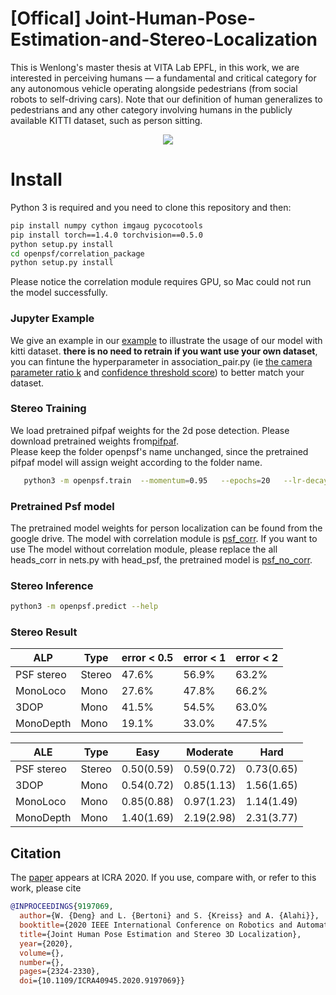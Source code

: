 # [Offical] Joint-Human-Pose-Estimation-and-Stereo-Localization
This is Wenlong's master thesis at VITA Lab EPFL, in this work, we are interested in perceiving humans — a fundamental and critical category for any autonomous vehicle operating alongside pedestrians (from social robots to self-driving cars). Note that our definition of human generalizes to pedestrians and any other category involving humans in the publicly available KITTI dataset, such as person sitting.

<p align="center">
  <img src=ezgif.com-gif-maker.gif />
</p>

# Install
Python 3 is required and you need to clone this repository and then:

```sh
pip install numpy cython imgaug pycocotools
pip install torch==1.4.0 torchvision==0.5.0
python setup.py install 
cd openpsf/correlation_package
python setup.py install
```
Please notice the correlation module requires GPU, so Mac could not run the model successfully.
### Jupyter Example
We give an example in our [example](https://github.com/vengdeng/Official-Joint-Human-Pose-Estimation-and-Stereo-Localization/blob/master/example.ipynb)
to illustrate the usage of our model with kitti dataset. **there is no need to retrain if you want use your own dataset**, you can fintune the hyperparameter in association_pair.py (ie [the camera parameter ratio k](https://github.com/vengdeng/Official-Joint-Human-Pose-Estimation-and-Stereo-Localization/blob/master/openpsf/decoder/association_pair.py#L164) and [confidence threshold score](https://github.com/vengdeng/Official-Joint-Human-Pose-Estimation-and-Stereo-Localization/blob/master/openpsf/decoder/association_pair.py#L8)) to better match your dataset.  
### Stereo Training 
We load pretrained pifpaf weights for the 2d pose detection. Please download pretrained weights from[pifpaf](https://github.com/vita-epfl/openpsf).   
Please keep the folder openpsf's name unchanged, since the pretrained pifpaf model will assign weight according to the folder name.
```sh
   python3 -m openpsf.train  --momentum=0.95   --epochs=20   --lr-decay 10 20   --batch-size=3   --basenet=resnet152block5   --quad=1   --headnets pif paf psf  --square-edge=401   --regression-loss=laplace   --lambdas 30 2 2 50 3 3 50 3 3   --crop-fraction=0.5 --pretrained (the model from pifpaf)
  ```
### Pretrained Psf model
The pretrained model weights for person localization can be found from the google drive. The model with correlation module is [psf_corr](https://drive.google.com/file/d/13Ezq4_abNJyuWVYlqRhERebZ5DEO81Gi/view?usp=sharing). If you want to use The model without correlation module, please replace the all heads_corr in nets.py with head_psf, the pretrained model is [psf_no_corr](https://drive.google.com/file/d/1fPaNyzXiVN9oYA9OWvQi5BlRk_Uw19PX/view?usp=sharing).
### Stereo Inference
```sh
python3 -m openpsf.predict --help
  ```
### Stereo Result
| ALP           |  Type  |error < 0.5|error < 1 |error < 2 |
| ------------- | -------| ----------|----------|----------|
| PSF stereo    | Stereo |  47.6%    | 56.9%    | 63.2%    | 
| MonoLoco      |  Mono  |  27.6%    | 47.8%    | 66.2%    | 
| 3DOP          |  Mono  |  41.5%    | 54.5%    | 63.0%    | 
| MonoDepth     |  Mono  |  19.1%    | 33.0%    | 47.5%    | 

| ALE           |  Type  |    Easy   | Moderate |   Hard   |
| ------------- | -------| ----------|----------|----------|
| PSF stereo    | Stereo | 0.50(0.59)|0.59(0.72)|0.73(0.65)| 
| 3DOP          |  Mono  | 0.54(0.72)|0.85(1.13)|1.56(1.65)| 
| MonoLoco      |  Mono  | 0.85(0.88)|0.97(1.23)|1.14(1.49)|
| MonoDepth     |  Mono  | 1.40(1.69)|2.19(2.98)|2.31(3.77)| 


## Citation

The [paper](https://ieeexplore.ieee.org/abstract/document/9197069) appears at ICRA 2020. If you use, compare with, or refer to this work, please cite

```bibtex
@INPROCEEDINGS{9197069,
  author={W. {Deng} and L. {Bertoni} and S. {Kreiss} and A. {Alahi}},
  booktitle={2020 IEEE International Conference on Robotics and Automation (ICRA)}, 
  title={Joint Human Pose Estimation and Stereo 3D Localization}, 
  year={2020},
  volume={},
  number={},
  pages={2324-2330},
  doi={10.1109/ICRA40945.2020.9197069}}
```
